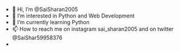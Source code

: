 - 👋 Hi, I’m @SaiSharan2005
- 👀 I’m interested in Python and Web Development
- 🌱 I’m currently learning Python
- 📫 How to reach me on instagram sai_sharan2005 and on twitter @SaiShar59958376 
- 

<!---
SaiSharan2005/SaiSharan2005 is a ✨ special ✨ repository because its `README.md` (this file) appears on your GitHub profile.
You can click the Preview link to take a look at your changes.
--->
